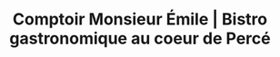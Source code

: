 ---
title: "Comptoir Monsieur Émile | Bistro gastronomique au coeur de Percé"
description: >-
  Venez déguster les plats uniques du Chef Sven Jaeckel, concoctés avec des produits locaux et régionaux dans un environnement d’une grande beauté, en plus de profiter d'une ambiance agréable et décontractée. 
image: /img/restaurant-perce.jpg
draft: false
section1:
section2:
section3:
section4:
---